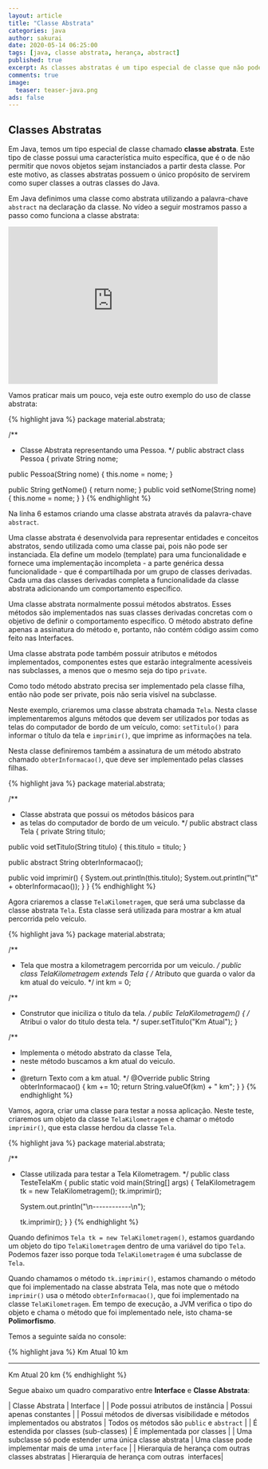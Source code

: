 ```yaml
---
layout: article
title: "Classe Abstrata"
categories: java
author: sakurai
date: 2020-05-14 06:25:00
tags: [java, classe abstrata, herança, abstract]
published: true
excerpt: As classes abstratas é um tipo especial de classe que não pode ser instanciada.
comments: true
image:
  teaser: teaser-java.png
ads: false
---
```


## Classes Abstratas

Em Java, temos um tipo especial de classe chamado **classe abstrata**. Este tipo de classe possui uma característica muito específica, que é o de não permitir que novos objetos sejam instanciados a partir desta classe. Por este motivo, as classes abstratas possuem o único propósito de servirem como super classes a outras classes do Java.

Em Java definimos uma classe como abstrata utilizando a palavra-chave `abstract` na declaração da classe. No vídeo a seguir mostramos passo a passo como funciona a classe abstrata:

<iframe width="420" height="315" src="https://www.youtube.com/embed/Vs-2a7I7akU" frameborder="0" allowfullscreen></iframe>

Vamos praticar mais um pouco, veja este outro exemplo do uso de classe abstrata:

{% highlight java %}
package material.abstrata;

/**
 * Classe Abstrata representando uma Pessoa.
 */
public abstract class Pessoa {
  private String nome;

  public Pessoa(String nome) {
    this.nome = nome;
  }

  public String getNome() {
    return nome;
  }
  public void setNome(String nome) {
    this.nome = nome;
  }
}
{% endhighlight %}

Na linha 6 estamos criando uma classe abstrata através da palavra-chave `abstract`.

Uma classe abstrata é desenvolvida para representar entidades e conceitos abstratos, sendo utilizada como uma classe pai, pois não pode ser instanciada. Ela define um modelo (template) para uma funcionalidade e fornece uma implementação incompleta - a parte genérica dessa funcionalidade - que é compartilhada por um grupo de classes derivadas. Cada uma das classes derivadas completa a funcionalidade da classe abstrata adicionando um comportamento específico.

Uma classe abstrata normalmente possui métodos abstratos. Esses métodos são implementados nas suas classes derivadas concretas com o objetivo de definir o comportamento específico. O método abstrato define apenas a assinatura do método e, portanto, não contém código assim como feito nas Interfaces.

Uma classe abstrata pode também possuir atributos e métodos implementados, componentes estes que estarão integralmente acessíveis nas subclasses, a menos que o mesmo seja do tipo `private`.

Como todo método abstrato precisa ser implementado pela classe filha, então não pode ser private, pois não seria visível na subclasse.

Neste exemplo, criaremos uma classe abstrata chamada `Tela`. Nesta classe implementaremos alguns métodos que devem ser utilizados por todas as telas do computador de bordo de um veículo, como: `setTitulo()` para informar o título da tela e `imprimir()`, que imprime as informações na tela.

Nesta classe definiremos também a assinatura de um método abstrato chamado `obterInformacao()`, que deve ser implementado pelas classes filhas.

{% highlight java %}
package material.abstrata;

/**
 * Classe abstrata que possui os métodos básicos para
 * as telas do computador de bordo de um veiculo.
 */
public abstract class Tela {
  private String titulo;

  public void setTitulo(String titulo) {
    this.titulo = titulo;
  }

  public abstract String obterInformacao();

  public void imprimir() {
    System.out.println(this.titulo);
    System.out.println("\t" + obterInformacao());
  }
}
{% endhighlight %}

Agora criaremos a classe `TelaKilometragem`, que será uma subclasse da classe abstrata `Tela`. Esta classe será utilizada para mostrar a km atual percorrida pelo veículo.

{% highlight java %}
package material.abstrata;

/**
 * Tela que mostra a kilometragem percorrida por um veiculo.
 */
public class TelaKilometragem extends Tela {
  /* Atributo que guarda o valor da km atual do veiculo. */
  int km = 0;

  /**
   * Construtor que iniciliza o titulo da tela.
   */
  public TelaKilometragem() {
    /* Atribui o valor do titulo desta tela. */
    super.setTitulo("Km Atual");
  }

  /**
   * Implementa o método abstrato da classe Tela,
   * neste método buscamos a km atual do veiculo.
   * 
   * @return Texto com a km atual.
   */
  @Override
  public String obterInformacao() {
    km += 10;
    return String.valueOf(km) + " km";
  }
}
{% endhighlight %}

Vamos, agora, criar uma classe para testar a nossa aplicação. Neste teste, criaremos um objeto da classe `TelaKilometragem` e chamar o método `imprimir()`, que esta classe herdou da classe `Tela`. 

{% highlight java %}
package material.abstrata;

/**
 * Classe utilizada para testar a Tela Kilometragem.
 */
public class TesteTelaKm {
  public static void main(String[] args) {
    TelaKilometragem tk = new TelaKilometragem();
    tk.imprimir();

    System.out.println("\n------------\n");

    tk.imprimir();
  }
}
{% endhighlight %}

Quando definimos `Tela tk = new TelaKilometragem()`, estamos guardando um objeto do tipo `TelaKilometragem` dentro de uma variável do tipo `Tela`. Podemos fazer isso porque toda `TelaKilometragem` é uma subclasse de `Tela`.

Quando chamamos o método `tk.imprimir()`, estamos chamando o método que foi implementado na classe abstrata Tela, mas note que o método `imprimir()` usa o método `obterInformacao()`, que foi implementado na classe `TelaKilometragem`. Em tempo de execução, a JVM verifica o tipo do objeto e chama  o método que foi implementado nele, isto chama-se **Polimorfismo**.

Temos a seguinte saída no console:

{% highlight java %}
Km Atual
	10 km

----------

Km Atual
	20 km
{% endhighlight %}

Segue abaixo um quadro comparativo entre **Interface** e **Classe Abstrata**:

| Classe Abstrata | Interface |
| Pode possui atributos de instância | Possui apenas constantes |
| Possui métodos de diversas visibilidade e métodos implementados ou abstratos | Todos os métodos são `public` e `abstract` |
| É estendida por classes (sub-classes) | É implementada por classes |
| Uma subclasse só pode estender uma única classe abstrata | Uma classe pode implementar mais de uma `interface` |
| Hierarquia de herança com outras classes abstratas | Hierarquia de herança com outras  interfaces| 